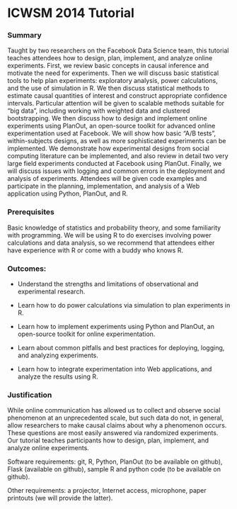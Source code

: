 ICWSM 2014 Tutorial
=================

### Summary
Taught by two researchers on the Facebook Data Science team, this tutorial teaches attendees how to design, plan, implement, and analyze online experiments. First, we review basic concepts in causal inference and motivate the need for experiments. Then we will discuss basic statistical tools to help plan experiments: exploratory analysis, power calculations, and the use of simulation in R.  We then discuss statistical methods to estimate causal quantities of interest and construct appropriate confidence intervals. Particular attention will be given to scalable methods suitable for “big data”, including working with weighted data and clustered bootstrapping. We then discuss how to design and implement online experiments using PlanOut, an open-source toolkit for advanced online experimentation used at Facebook.  We will show how basic “A/B tests”, within-subjects designs, as well as more sophisticated experiments can be implemented.  We demonstrate how experimental designs from social computing literature can be implemented, and also review in detail two very large field experiments conducted at Facebook using PlanOut.  Finally, we will discuss issues with logging and common errors in the deployment and analysis of experiments. Attendees will be given code examples and participate in the planning, implementation, and analysis of a Web application using Python, PlanOut, and R.


### Prerequisites
Basic knowledge of statistics and probability theory, and some familiarity with programming.  We will be using R to do exercises involving power calculations and data analysis, so we recommend that attendees either have experience with R or come with a buddy who knows R.

### Outcomes:
- Understand the strengths and limitations of observational and experimental research.

- Learn how to do power calculations via simulation to plan experiments in R.

- Learn how to implement experiments using Python and PlanOut, an open-source toolkit for online experimentation.

- Learn about common pitfalls and best practices for deploying, logging, and analyzing experiments.

- Learn how to integrate experimentation into Web applications, and analyze the results using R.

### Justification
While online communication has allowed us to collect and observe social phenomenon at an unprecedented scale, but such data do not, in general, allow researchers to make causal claims about why a phenomenon occurs.  These questions are most easily answered via randomized experiments.  Our tutorial teaches participants how to design, plan, implement, and analyze online experiments.

Software requirements: git, R, Python, PlanOut (to be available on github), Flask (available on github), sample R and python code (to be available on github).

Other requirements: a projector, Internet access, microphone, paper printouts (we will provide the latter).
